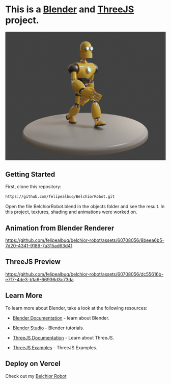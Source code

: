 # This is a [Blender](https://www.blender.org/) and [ThreeJS](https://threejs.org/) project.

![Imagem](assets/BelchiorRobot.png)


## Getting Started

First, clone this repository:

```bash
https://github.com/felipealbuq/BelchiorRobot.git
```

Open the file BelchiorRobot.blend in the objects folder and see the result. In this project, textures, shading and animations were worked on.


## Animation from Blender Renderer

https://github.com/felipealbuq/belchior-robot/assets/60708056/8beea6b5-7d20-4341-9189-7a315ad63d41


## ThreeJS Preview

https://github.com/felipealbuq/belchior-robot/assets/60708056/dc55616b-e7f7-4de3-b1a6-66936d3c73da


## Learn More

To learn more about Blender, take a look at the following resources:

- [Blender Documentation](https://docs.blender.org/) - learn about Blender.

- [Blender Studio](https://studio.blender.org/welcome/) - Blender tutorials.

- [ThreeJS Documentation](https://threejs.org/docs/index.html#manual/en/introduction/Creating-a-scene) - Learn about ThreeJS.

- [ThreeJS Examples](https://threejs.org/examples/#webgl_animation_keyframes) - ThreeJS Examples.


## Deploy on Vercel

Check out my [Belchior Robot](https://belchior-robot.vercel.app/)


